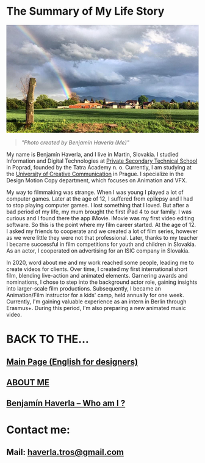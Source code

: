 # The Summary of My Life Story

![Nature in the city Martin](Images/Martin.png)
> *"Photo created by Benjamín Haverla (Me)"*

My name is Benjamín Haverla, and I live in Martin, Slovakia. I studied Information and Digital Technologies at [Private Secondary Technical School](https://ssosta.edupage.org) in Poprad, founded by the Tatra Academy n. o. Currently, I am studying at the [University of Creative Communication](https://www.vskk.cz/cz/) in Prague. I specialize in the Design Motion Copy department, which focuses on Animation and VFX.

My way to filmmaking was strange. When I was young I played a lot of computer games. Later at the age of 12, I suffered from epilepsy and I had to stop playing computer games. I lost something that I loved. But after a bad period of my life, my mum brought the first iPad 4 to our family. I was curious and I found there the app iMovie. iMovie was my first video editing software. So this is the point where my film career started. At the age of 12. I asked my friends to cooperate and we created a lot of film series, however as we were little they were not that professional. Later, thanks to my teacher I became successful in film competitions for youth and children in Slovakia. As an actor, I cooperated on advertising for an ISIC company in Slovakia.

In 2020, word about me and my work reached some people, leading me to create videos for clients. Over time, I created my first international short film, blending live-action and animated elements. Garnering awards and nominations, I chose to step into the background actor role, gaining insights into larger-scale film productions. Subsequently, I became an Animation/Film instructor for a kids' camp, held annually for one week. Currently, I'm gaining valuable experience as an intern in Berlin through Erasmus+. During this period, I'm also preparing a new animated music video.

# BACK TO THE...
## [Main Page (English for designers)](https://github.com/BenjaminHaverla/English-for-designers.git)
## [ABOUT ME](https://github.com/BenjaminHaverla/Main-about-me.git)
## [Benjamín Haverla – Who am I ?](https://github.com/BenjaminHaverla/First-impression.git)
# Contact me:
## **Mail**: haverla.tros@gmail.com
